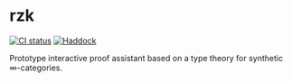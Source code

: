 # rzk

[![CI status](https://github.com/fizruk/rzk/actions/workflows/ci.yml/badge.svg)](https://github.com/fizruk/rzk/actions/workflows/ci.yml)
[![Haddock](https://github.com/fizruk/rzk/actions/workflows/haddock.yml/badge.svg)](https://fizruk.github.io/rzk/haddock/index.html)

Prototype interactive proof assistant based on a type theory for synthetic ∞-categories.
